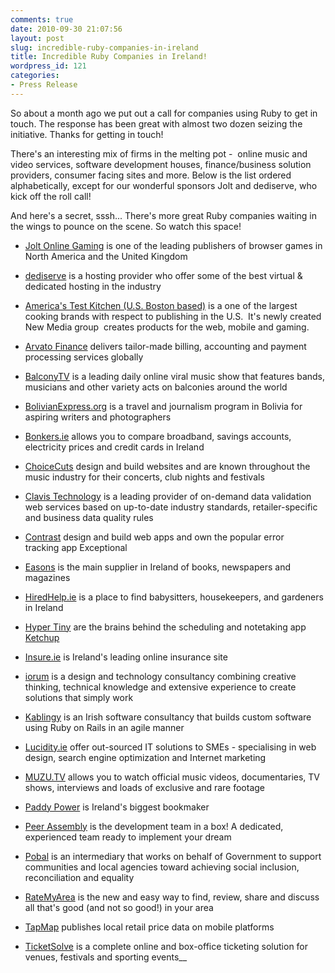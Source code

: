 ```yaml
---
comments: true
date: 2010-09-30 21:07:56
layout: post
slug: incredible-ruby-companies-in-ireland
title: Incredible Ruby Companies in Ireland!
wordpress_id: 121
categories:
- Press Release
---
```


So about a month ago we put out a call for companies using Ruby to get in touch. The response has been great with almost two dozen seizing the initiative. Thanks for getting in touch!

There's an interesting mix of firms in the melting pot -  online music and video services, software development houses, finance/business solution providers, consumer facing sites and more. Below is the list ordered alphabetically, except for our wonderful sponsors Jolt and dediserve, who kick off the roll call!

And here's a secret, sssh... There's more great Ruby companies waiting in the wings to pounce on the scene. So watch this space!



	
  * [Jolt Online Gaming](http://joltonline.com/) is one of the leading publishers of browser games in North America and the United Kingdom

	
  * [dediserve](https://dediserve.com/) is a hosting provider who offer some of the best virtual & dedicated hosting in the industry

	
  * [America's Test Kitchen (U.S. Boston based)](http://www.americastestkitchen.com) is a one of the largest  cooking brands with respect to publishing in the U.S.  It's newly created New  Media group  creates products for the web, mobile and  gaming.

	
  * [Arvato Finance](http://www.arvatofinance.com/) delivers tailor-made billing, accounting and payment processing services globally

	
  * [BalconyTV](http://www.balconytv.com/) is a leading daily online viral music show that features bands, musicians and other variety acts on balconies around the world

	
  * [BolivianExpress.org](http://www.bolivianexpress.org/) is a travel and journalism program in Bolivia for aspiring writers and photographers

	
  * [Bonkers.ie](http://www.bonkers.ie/) allows you to compare broadband, savings accounts, electricity prices and credit cards in Ireland

	
  * [ChoiceCuts](http://www.workwithchoicecuts.com/) design and build websites and are known throughout the music industry for their concerts, club nights and festivals

	
  * [Clavis Technology](http://www.clavistechnology.com/) is a leading provider of on-demand data validation web services based on up-to-date industry standards, retailer-specific and business data quality rules

	
  * [Contrast](http://www.contrast.ie/) design and build web apps and own  the popular error tracking app Exceptional

	
  * [Easons](http://www.eason.ie/) is the main supplier in Ireland of books, newspapers and magazines

	
  * [HiredHelp.ie](http://hiredhelp.ie/) is a place to find babysitters, housekeepers, and gardeners in Ireland

	
  * [Hyper Tiny](http://www.hypertiny.ie/) are the brains behind the scheduling and notetaking app [Ketchup](http://www.useketchup.com/)

	
  * [Insure.ie](http://www.insure.ie/) is Ireland's leading online insurance site

	
  * [iorum](http://iorum.ie/) is a design and technology consultancy combining creative  thinking, technical knowledge and extensive experience to create  solutions that simply work

	
  * [Kablingy](http://kablingy.ie/) is an Irish software consultancy that builds custom software using Ruby on Rails in an agile  manner

	
  * [Lucidity.ie](http://www.lucidity.ie/) offer out-sourced IT solutions to SMEs - specialising in web design, search engine optimization and Internet marketing

	
  * [MUZU.TV](http://www.muzu.tv) allows you to watch official music videos, documentaries, TV shows, interviews and loads of exclusive and rare footage

	
  * [Paddy Power](http://www.paddypower.com) is Ireland's biggest bookmaker

	
  * [Peer Assembly](http://peerassembly.com/) is the development team in a box! A dedicated, experienced team ready to implement your dream

	
  * [Pobal](https://www.pobal.ie/) is an intermediary that works on behalf of Government to support communities and local agencies toward achieving social inclusion, reconciliation and equality

	
  * [RateMyArea](http://dublin.ratemyarea.com/) is the new and easy way to find, review, share and discuss all that's good (and not so good!) in your area

	
  * [TapMap](http://www.tapmap.com/) publishes local retail price data on mobile platforms

	
  * [TicketSolve](http://www.ticketsolve.com/) is a complete online and box-office ticketing solution for venues, festivals and sporting events__


